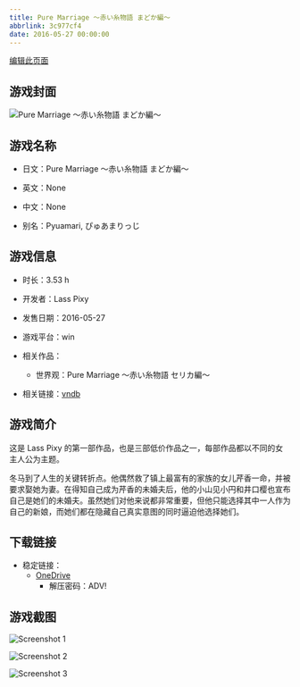 ```yaml
---
title: Pure Marriage ～赤い糸物語 まどか編～
abbrlink: 3c977cf4
date: 2016-05-27 00:00:00
---
```

[编辑此页面](https://github.com/ACG-3/ADV3-source/blob/main/source/_posts/games/PureMarriage.md)

## 游戏封面

![Pure Marriage ～赤い糸物語 まどか編～](https://pan.timero.xyz/d/onedrive/img_lib_001/PureMarriage_cover.avif)


## 游戏名称

- 日文：Pure Marriage ～赤い糸物語 まどか編～
- 英文：None
- 中文：None

- 别名：Pyuamari, ぴゅあまりっじ


## 游戏信息

- 时长：3.53 h
- 开发者：Lass Pixy
- 发售日期：2016-05-27
- 游戏平台：win
- 相关作品：
   - 世界观：Pure Marriage ～赤い糸物語 セリカ編～

- 相关链接：[vndb](https://vndb.org/v18876)


## 游戏简介

这是 Lass Pixy 的第一部作品，也是三部低价作品之一，每部作品都以不同的女主人公为主题。

冬马到了人生的关键转折点。他偶然救了镇上最富有的家族的女儿芹香一命，并被要求娶她为妻。在得知自己成为芹香的未婚夫后，他的小山见小円和井口樱也宣布自己是她们的未婚夫。虽然她们对他来说都非常重要，但他只能选择其中一人作为自己的新娘，而她们都在隐藏自己真实意图的同时逼迫他选择她们。




## 下载链接

- 稳定链接：
    - [OneDrive](https://pan.timero.xyz/onedrive/adv_lib_001/PureMarriage)
        - 解压密码：ADV!



## 游戏截图


![Screenshot 1](https://pan.timero.xyz/d/onedrive/img_lib_001/PureMarriage_Screenshot_1.avif)

![Screenshot 2](https://pan.timero.xyz/d/onedrive/img_lib_001/PureMarriage_Screenshot_2.avif)

![Screenshot 3](https://pan.timero.xyz/d/onedrive/img_lib_001/PureMarriage_Screenshot_3.avif)

